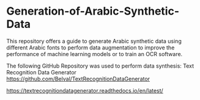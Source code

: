# Generation-of-Arabic-Synthetic-Data
This repository offers a guide to generate Arabic synthetic data using different Arabic fonts to perform data augmentation to improve the performance of machine learning models or to train an OCR software.

The following GitHub Repository was used to perform data synthesis: Text Recognition Data Generator
https://github.com/Belval/TextRecognitionDataGenerator

https://textrecognitiondatagenerator.readthedocs.io/en/latest/
